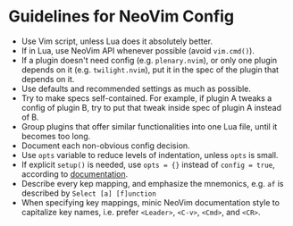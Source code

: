 # Guidelines for NeoVim Config

- Use Vim script, unless Lua does it absolutely better.
- If in Lua, use NeoVim API whenever possible (avoid `vim.cmd()`).
- If a plugin doesn't need config (e.g. `plenary.nvim`), or only one plugin
  depends on it (e.g. `twilight.nvim`), put it in the spec of the plugin that
  depends on it.
- Use defaults and recommended settings as much as possible.
- Try to make specs self-contained. For example, if plugin A tweaks a config of
  plugin B, try to put that tweak inside spec of plugin A instead of B.
- Group plugins that offer similar functionalities into one Lua file, until it
  becomes too long.
- Document each non-obvious config decision.
- Use `opts` variable to reduce levels of indentation, unless `opts` is small.
- If explicit `setup()` is needed, use `opts = {}` instead of `config = true`,
  according to [documentation](https://lazy.folke.io/spec#spec-setup).
- Describe every kep mapping, and emphasize the mnemonics, e.g. `af` is
  described by `Select [a] [f]unction`
- When specifying key mappings, minic NeoVim documentation style to capitalize
  key names, i.e. prefer `<Leader>`, `<C-v>`, `<Cmd>`, and `<CR>`.
